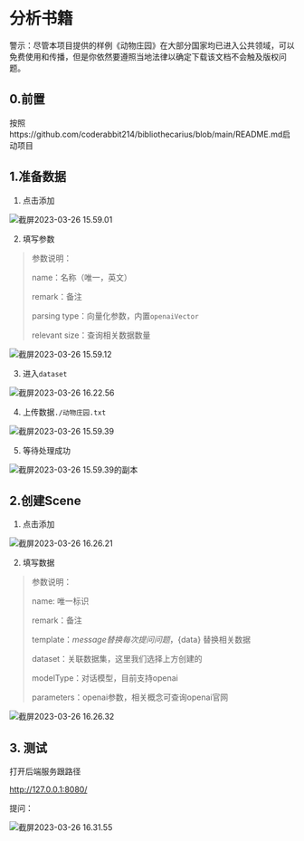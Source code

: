 # 分析书籍

警示：尽管本项目提供的样例《动物庄园》在大部分国家均已进入公共领域，可以免费使用和传播，但是你依然要遵照当地法律以确定下载该文档不会触及版权问题。

## 0.前置

按照https://github.com/coderabbit214/bibliothecarius/blob/main/README.md启动项目

## 1.准备数据

1. 点击添加

![截屏2023-03-26 15.59.01](https://images-jsh.oss-cn-beijing.aliyuncs.com/coderabbit/2023/03/26/20230326-161932.png)

2. 填写参数

> 参数说明：
>
> name：名称（唯一，英文）
>
> remark：备注
>
> parsing type：向量化参数，内置`openaiVector`
> 
> relevant size：查询相关数据数量

![截屏2023-03-26 15.59.12](https://images-jsh.oss-cn-beijing.aliyuncs.com/coderabbit/2023/03/26/20230326-162014.png?)

3. 进入`dataset`

![截屏2023-03-26 16.22.56](https://images-jsh.oss-cn-beijing.aliyuncs.com/coderabbit/2023/03/26/20230326-162345.png?)

4. 上传数据`./动物庄园.txt`

![截屏2023-03-26 15.59.39](https://images-jsh.oss-cn-beijing.aliyuncs.com/coderabbit/2023/03/26/20230326-162545.png?)

5. 等待处理成功

![截屏2023-03-26 15.59.39的副本](https://images-jsh.oss-cn-beijing.aliyuncs.com/coderabbit/2023/03/26/20230326-162605.png?)

## 2.创建Scene

1. 点击添加

![截屏2023-03-26 16.26.21](https://images-jsh.oss-cn-beijing.aliyuncs.com/coderabbit/2023/03/26/20230326-162723.png?)

2. 填写数据

> 参数说明：
>
> name: 唯一标识
>
> remark：备注
>
> template：${message}替换每次提问问题，${data} 替换相关数据
>
> dataset：关联数据集，这里我们选择上方创建的
>
> modelType：对话模型，目前支持openai
>
> parameters：openai参数，相关概念可查询openai官网

![截屏2023-03-26 16.26.32](https://images-jsh.oss-cn-beijing.aliyuncs.com/coderabbit/2023/03/26/20230326-162751.png?)

## 3. 测试

打开后端服务跟路径

http://127.0.0.1:8080/

提问：

![截屏2023-03-26 16.31.55](https://images-jsh.oss-cn-beijing.aliyuncs.com/coderabbit/2023/03/26/20230326-163202.png?)
